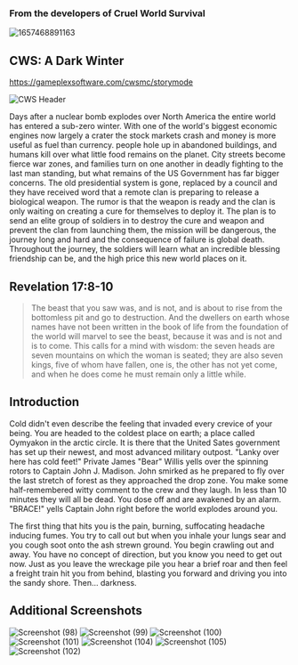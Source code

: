### From the developers of Cruel World Survival
  
![1657468891163](https://user-images.githubusercontent.com/34868944/178152447-a791f2e7-0c2f-4ce3-95ee-14f60370dad5.png)
## CWS: A Dark Winter
https://gameplexsoftware.com/cwsmc/storymode

![CWS Header](https://user-images.githubusercontent.com/34868944/178153198-6595d862-f5d3-4ec6-a225-3fdcd4d1e14b.png)

Days after a nuclear bomb explodes over North America the entire world has entered a sub-zero winter. With one of the world's biggest economic engines now largely a crater the stock markets crash and money is more useful as fuel than currency. people hole up in abandoned buildings, and humans kill over what little food remains on the planet. City streets become fierce war zones, and families turn on one another in deadly fighting to the last man standing, but what remains of the US Government has far bigger concerns. The old presidential system is gone, replaced by a council and they have received word that a remote clan is preparing to release a biological weapon. The rumor is that the weapon is ready and the clan is only waiting on creating a cure for themselves to deploy it. The plan is to send an elite group of soldiers in to destroy the cure and weapon and prevent the clan from launching them, the mission will be dangerous, the journey long and hard and the consequence of failure is global death. Throughout the journey, the soldiers will learn what an incredible blessing friendship can be, and the high price this new world places on it.

## Revelation 17:8-10
> The beast that you saw was, and is not, and is about to rise from the bottomless pit and go to destruction. And the dwellers on earth whose names have not been written in the book of life from the foundation of the world will marvel to see the beast, because it was and is not and is to come. This calls for a mind with wisdom: the seven heads are seven mountains on which the woman is seated; they are also seven kings, five of whom have fallen, one is, the other has not yet come, and when he does come he must remain only a little while.

## Introduction
Cold didn't even describe the feeling that invaded every crevice of your being. You are headed to the coldest place on earth; a place called Oymyakon in the arctic circle. It is there that the United Sates government has set up their newest, and most advanced military outpost. "Lanky over here has cold feet!" Private James "Bear" Willis yells over the spinning rotors to Captain John J. Madison. John smirked as he prepared to fly over the last stretch of forest as they approached the drop zone. You make some half-remembered witty comment to the crew and they laugh. In less than 10 minutes they will all be dead. You dose off and are awakened by an alarm. "BRACE!" yells Captain John right before the world explodes around you.

The first thing that hits you is the pain, burning, suffocating headache inducing fumes. You try to call out but when you inhale your lungs sear and you cough soot onto the ash strewn ground. You begin crawling out and away. You have no concept of direction, but you know you need to get out now. Just as you leave the wreckage pile you hear a brief roar and then feel a freight train hit you from behind, blasting you forward and driving you into the sandy shore. Then... darkness.

## Additional Screenshots

![Screenshot (98)](https://user-images.githubusercontent.com/34868944/154383847-cf561bfd-f287-4a42-8d2c-99a508422599.png)
![Screenshot (99)](https://user-images.githubusercontent.com/34868944/154383855-5f71a759-2181-4212-bf41-60caa1e1381d.png)
![Screenshot (100)](https://user-images.githubusercontent.com/34868944/154383864-8c03af9c-bbd8-4334-a720-9e0f2924d169.png)
![Screenshot (101)](https://user-images.githubusercontent.com/34868944/154383876-e2f76277-16b5-4df0-a3ab-52b26c535d71.png)
![Screenshot (104)](https://user-images.githubusercontent.com/34868944/154383897-3c548408-f989-4c42-a1f3-89aa42dbcf25.png)
![Screenshot (105)](https://user-images.githubusercontent.com/34868944/154383909-6882d2dc-15a9-4c8f-ba50-9b986aea475b.png)
![Screenshot (102)](https://user-images.githubusercontent.com/34868944/154384097-0e813957-e5a8-45d2-9cb5-f4c3b9a986d8.png)
